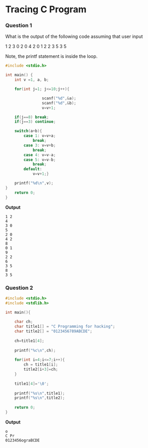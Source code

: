 # Tracing C Program


### Question 1
What is the output of the following code assuming that user input

1 2 3 0 2 0 4 2 0 1 2 2 3 5 3 5

Note, the printf statement is inside the loop.
```c
#include <stdio.h>

int main() {
    int v =1, a, b;

    for(int j=1; j<=10;j++){

                scanf("%d",&a);
                scanf("%d",&b);
                v=v+1;

    if(j==8) break;
    if(j==3) continue;

    switch(a+b){
        case 1: v=v+a;
            break;
        case 3: v=v+b;
            break;
        case 4: v=v-a;
        case 5: v=v-b;
            break;
        default:
            v=v+1;}

    printf("%d\n",v);
}
    return 0;
}
```

**Output**
```
1 2
4
3 0
5
2 0
4 2
8
0 1
9
2 2
6
3 5
8
3 5

```

### Question 2

```c
#include <stdio.h>
#include <stdlib.h>

int main(){ 
    
    char ch;
    char title1[] = "C Programming for hacking";
    char title2[] = "0123456789ABCDE";
    
    ch=title1[4];
    
    printf("%c\n",ch);
    
    for(int i=4;i<=7;i++){
        ch = title1[i];
        title2[i+3]=ch;
    }
    
    title1[4]='\0';
    
    printf("%s\n",title1);
    printf("%s\n",title2);
    
    return 0;
}
```

**Output**
```
o
C Pr
0123456ograBCDE
```
